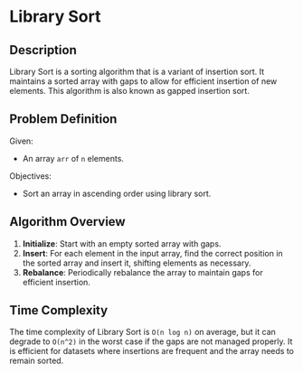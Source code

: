 # Library Sort

## Description

Library Sort is a sorting algorithm that is a variant of insertion sort. It maintains a sorted array with gaps to allow for efficient insertion of new elements. This algorithm is also known as gapped insertion sort.

## Problem Definition

Given:
- An array `arr` of `n` elements.

Objectives:
- Sort an array in ascending order using library sort.

## Algorithm Overview

1. **Initialize**: Start with an empty sorted array with gaps.
2. **Insert**: For each element in the input array, find the correct position in the sorted array and insert it, shifting elements as necessary.
3. **Rebalance**: Periodically rebalance the array to maintain gaps for efficient insertion.

## Time Complexity

The time complexity of Library Sort is `O(n log n)` on average, but it can degrade to `O(n^2)` in the worst case if the gaps are not managed properly. It is efficient for datasets where insertions are frequent and the array needs to remain sorted.